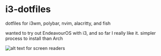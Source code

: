 # i3-dotfiles
dotfiles for i3wm, polybar, nvim, alacritty, and fish 

wanted to try out EndeavourOS with i3, and so far I really like it. simpler process to install than Arch

![alt text for screen readers](~/Pictures/github-shot.png "pipes.sh")
